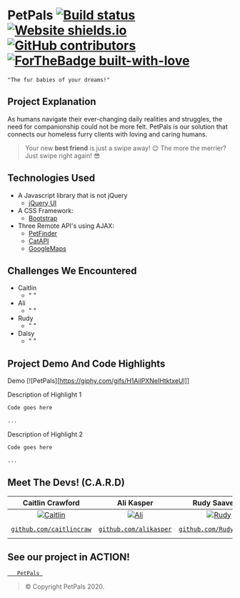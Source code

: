 # PetPals   [![Build status](https://img.shields.io/badge/build-passing-<COLOR>.svg)](https://shields.io/) [![Website shields.io](https://img.shields.io/website-up-down-green-red/http/shields.io.svg)](http://shields.io/) [![GitHub contributors](https://img.shields.io/github/contributors/Naereen/StrapDown.js.svg)](https://github.com/alikasper/PetPals/graphs/contributors) [![ForTheBadge built-with-love](http://ForTheBadge.com/images/badges/built-with-love.svg)](https://GitHub.com/Naereen/)

```
"The fur babies of your dreams!"
```
## Project Explanation
As humans navigate their ever-changing daily realities and struggles, the need for companionship could not be more felt. PetPals is our solution that connects our homeless furry clients with loving and caring humans.
> Your new **best friend** is just a swipe away! :wink:
> The more the merrier? Just swipe right again! :sunglasses:

## Technologies Used
- A Javascript library that is not jQuery
    - [jQuery UI](https://jqueryui.com/)
- A CSS Framework:
    - [Bootstrap](https://getbootstrap.com/)
- Three Remote API's using AJAX: 
    - [PetFinder](https://www.petfinder.com/developers/)
    - [CatAPI](https://thecatapi.com/)
    - [GoogleMaps](https://developers.google.com/maps/apis-by-platform)

## Challenges We Encountered 
- Caitlin
    - " "
- Ali
    - " "
- Rudy 
    - " "
- Daisy
    - " "

## Project Demo And Code Highlights
Demo
[![PetPals][https://giphy.com/gifs/H1AilPXNelHtktxeUl]]

Description of Highlight 1
```bash
Code goes here

...
```
Description of Highlight 2
```bash
Code goes here

...
```
## Meet The Devs! (C.A.R.D)
| **Caitlin Crawford** | **Ali Kasper** | **Rudy Saavedra**| **Daisy Umotong** |
| :-------------: |:-----------------:| :----------------:| :----------------:|
| [![Caitlin](https://avatars0.githubusercontent.com/u/67700253?s=400&u=bc276415c8fa53f42b9176c06cf26a66f542af5f&v=4?s=200)](https://github.com/alikasper/PetPals)    | [![Ali](https://avatars0.githubusercontent.com/u/67797412?s=400&u=f5a985990efc5ba928d92cabb9e889257061c4b7&v=4?s=200)](https://github.com/alikasper/PetPals) | [![Rudy](https://ca.slack-edge.com/T0569RDC6-U0156KHAF98-3bb1d5248bb4-512?s=200)](https://github.com/alikasper/PetPals)  | [![Daisy](https://avatars1.githubusercontent.com/u/60119798?s=460&u=dc8bc03be726f92970e247224787b865795fb082&v=4?s=200)](https://github.com/alikasper/PetPals)  |
| <a href="https://github.com/caitlincraw" target="_blank">`github.com/caitlincraw`</a> | <a href="https://github.com/alikasper" target="_blank">`github.com/alikasper`</a> | <a href="https://github.com/RudyCruisin" target="_blank">`github.com/RudyCruisin`</a> | <a href="https://github.com/daisy-u" target="_blank">`github.com/daisy-u`</a> |

## See our project in ACTION!

<a href="#" target="_blank"> ```    PetPals  ``` </a>


> © Copyright PetPals 2020.
